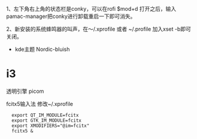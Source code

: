 1、左下角右上角的状态栏是conky，可以在rofi $mod+d 打开之后，输入pamac-manager把conky进行卸载重启一下即可消失。

2、新安装的系统蜂鸣器的叫声，在～/.xprofile 或者 ~/.profile 加入xset  -b即可关闭。


+ kde主题
Nordic-bluish

# i3 
透明引擎
picom

fcitx5输入法
修改~/.xprofile

```shell
  export QT_IM_MODULE=fcitx
  export GTK_IM_MODULE=fcitx
  export XMODIFIERS="@im=fcitx"
  fcitx5 &
```


